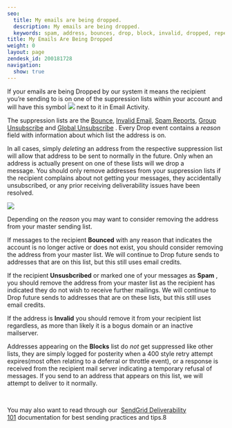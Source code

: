 ```yaml
---
seo:
  title: My emails are being dropped.
  description: My emails are being dropped.
  keywords: spam, address, bounces, drop, block, invalid, dropped, repeat, spam report, unsubscribed, bounced, reporting
title: My Emails Are Being Dropped
weight: 0
layout: page
zendesk_id: 200181728
navigation:
  show: true
---
```


If your emails are being Dropped by our system it means the recipient you’re sending to is on one of the suppression lists within your account and will have this symbol ![]({{root_url}}/images/Screen_Shot_2015-05-20_at_3.06.59_PM.png)&nbsp;next to it in Email Activity.

The suppression lists are the [Bounce](https://app.sendgrid.com/suppressions/bounces), [Invalid Email](https://app.sendgrid.com/suppressions/invalid_emails), [Spam Reports](https://app.sendgrid.com/suppressions/spam_reports), [Group Unsubscribe](https://app.sendgrid.com/suppressions/group_unsubscribes) and [Global Unsubscribe](https://app.sendgrid.com/suppressions/global_unsubscribes) . Every Drop event contains a _reason_ field with information about which list the address is on.

In all cases, simply _deleting_ an address from the respective suppression&nbsp;list will allow that address to be sent to normally in the future. Only when an address is actually present on one of these lists will we drop a message.&nbsp;You should only remove addresses from your suppression lists if the recipient complains about not getting your messages, they accidentally unsubscribed, or any prior receiving deliverability issues have been resolved.

![]({{root_url}}/images/Screen_Shot_2015-05-20_at_3.06.38_PM.png)

Depending on the _reason_&nbsp;you may want to consider removing the address from your master sending list.

If messages to the recipient **Bounced** with any reason that indicates the account is no longer active or does not exist, you should consider removing the&nbsp;address&nbsp;from your master list. We will continue to Drop future sends to addresses that are on this list, but this still uses email credits.

If the recipient **Unsusbcribed** or marked one of your messages as **Spam** , you should remove the address from your master list as the recipient has indicated they do not wish to receive further mailings.&nbsp;We will continue to Drop future sends to addresses that are on these lists, but this still uses email credits.

If the address is **Invalid** you should remove it from your recipient list regardless, as more than likely it is a bogus domain or an inactive mailserver.&nbsp;

Addresses appearing on the **Blocks** list do _not_ get&nbsp;suppressed&nbsp;like other lists, they are simply logged for posterity when a 400 style retry attempt expires(most often relating to a deferral or throttle event), or a response is received from the recipient mail server indicating a temporary refusal of messages. If you send to an address that appears on this list, we will attempt to deliver to it normally.

&nbsp;

You may also want to read through our&nbsp; [SendGrid Deliverability 101](http://support.sendgrid.com/entries/21194967-deliverability-101)&nbsp;documentation for best sending practices and tips.8
